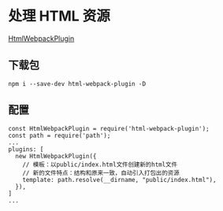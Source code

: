 # 处理 HTML 资源

[HtmlWebpackPlugin](https://webpack.docschina.org/plugins/html-webpack-plugin)

## 下载包

```
npm i --save-dev html-webpack-plugin -D
```

## 配置

```
const HtmlWebpackPlugin = require('html-webpack-plugin');
const path = require('path');
...
plugins: [
  new HtmlWebpackPlugin({
    // 模板：以public/index.html文件创建新的html文件
    // 新的文件特点：结构和原来一致，自动引入打包出的资源
    template: path.resolve(__dirname, "public/index.html"),
  }),
]
...
```
